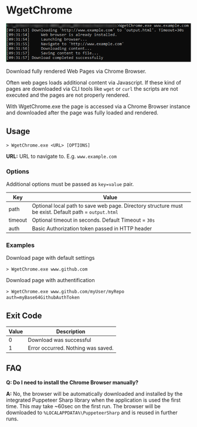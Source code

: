 # WgetChrome

![Screenshot of WgetChrome.exe](docs/WgetChrome_v1.0_Screenshot.png)

Download fully rendered Web Pages via Chrome Browser.

Often web pages loads additional content via Javascript. If these kind of pages are downloaded via CLI tools like `wget` or `curl` the scripts are not executed and the pages are not properly rendered.

With WgetChrome.exe the page is accessed via a Chrome Browser instance and downloaded after the page was fully loaded and rendered.

## Usage

```
> WgetChrome.exe <URL> [OPTIONS]
```

**URL:** URL to navigate to. E.g. `www.example.com`

### Options

Additional options must be passed as `key=value` pair.

| Key | Value |
|-----|-------|
| path | Optional local path to save web page. Directory structure must be exist. Default path = `output.html` |
| timeout | Optional timeout in seconds. Default Timeout = `30s` |
| auth | Basic Authorization token passed in HTTP header |

### Examples

Download page with default settings
```
> WgetChrome.exe www.github.com
```

Download page with authentification
```
> WgetChrome.exe www.github.com/myUser/myRepo auth=myBase64GithubAuthToken
```

## Exit Code

| Value | Description |
|-----|-------|
| 0 | Download was successful |
| 1 | Error occurred. Nothing was saved. |

## FAQ

**Q: Do I need to install the Chrome Browser manually?**

**A:** No, the browser will be automatically downloaded and installed by the integrated Puppeteer Sharp library
when the application is used the first time. This may take ~60sec on the first run.
The browser will be downloaded to `%LOCALAPPDATA%\PuppeteerSharp` and is reused in further runs.
